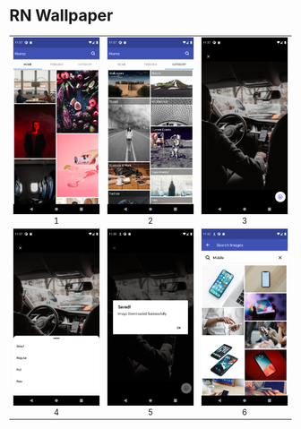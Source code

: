 # RN Wallpaper

|                                                                                                      |                                                                                                     |                                                                                                     |
| :--------------------------------------------------------------------------------------------------: | :-------------------------------------------------------------------------------------------------: | :-------------------------------------------------------------------------------------------------: |
| <img width="1604"  src="https://github.com/girish54321/RN-Wallpaper/blob/main/App%20Image/1.png"> 1 | <img width="1604" src="https://github.com/girish54321/RN-Wallpaper/blob/main/App%20Image/2.png"> 2 | <img width="1604" src="https://github.com/girish54321/RN-Wallpaper/blob/main/App%20Image/3.png"> 3 |
| <img width="1604" src="https://github.com/girish54321/RN-Wallpaper/blob/main/App%20Image/4.png"> 4  | <img width="1604" src="https://github.com/girish54321/RN-Wallpaper/blob/main/App%20Image/5.png"> 5 | <img width="1604" src="https://github.com/girish54321/RN-Wallpaper/blob/main/App%20Image/7.png"> 6 |
